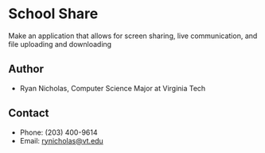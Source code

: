 # School Share
Make an application that allows for screen sharing, live communication, and file uploading and downloading

## Author
- Ryan Nicholas, Computer Science Major at Virginia Tech

## Contact
- Phone: (203) 400-9614
- Email: rynicholas@vt.edu

